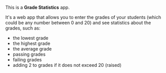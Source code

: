 This is a **Grade Statistics** app.

It's a web app that allows you to enter the grades of your students (which could be any number between 0 and 20) and see statistics about the grades, such as:

- the lowest grade
- the highest grade
- the average grade
- passing grades
- failing grades
- adding 2 to grades if it does not exceed 20 (raised)
